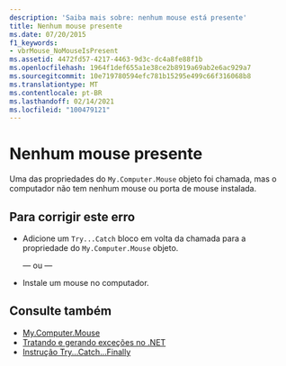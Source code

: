 ```yaml
---
description: 'Saiba mais sobre: nenhum mouse está presente'
title: Nenhum mouse presente
ms.date: 07/20/2015
f1_keywords:
- vbrMouse_NoMouseIsPresent
ms.assetid: 4472fd57-4217-4463-9d3c-dc4a8fe88f1b
ms.openlocfilehash: 1964f1def655a1e38ce2b8919a69ab2e6ac929a7
ms.sourcegitcommit: 10e719780594efc781b15295e499c66f316068b8
ms.translationtype: MT
ms.contentlocale: pt-BR
ms.lasthandoff: 02/14/2021
ms.locfileid: "100479121"
---
```

# <a name="no-mouse-is-present"></a>Nenhum mouse presente

Uma das propriedades do `My.Computer.Mouse` objeto foi chamada, mas o computador não tem nenhum mouse ou porta de mouse instalada.  
  
## <a name="to-correct-this-error"></a>Para corrigir este erro  
  
- Adicione um `Try...Catch` bloco em volta da chamada para a propriedade do `My.Computer.Mouse` objeto.  
  
     — ou —  
  
- Instale um mouse no computador.  
  
## <a name="see-also"></a>Consulte também

- [My.Computer.Mouse](xref:Microsoft.VisualBasic.Devices.Mouse)
- [Tratando e gerando exceções no .NET](../../standard/exceptions/index.md)
- [Instrução Try...Catch...Finally](../language-reference/statements/try-catch-finally-statement.md)
